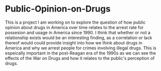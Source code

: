 # Public-Opinion-on-Drugs
This is a project I am working on to explore the question of how public opinion about drugs in America over time relates to the arrest rate for possesion and usage in America since 1990. I think that whether or not a relationship exists would be an interesting finding, as a correlation or lack thereof would could provide insight into how we think about drugs in America and why we arrest people for crimes involving illegal drugs. This is espeically important in the post-Reagan era of the 1990s as we can see the effects of the War on Drugs and how it relates to the public's perception of drugs.
